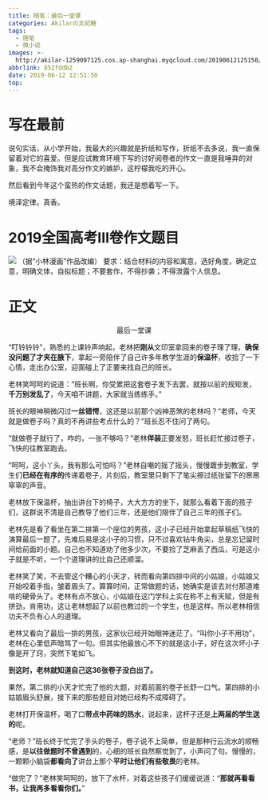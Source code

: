 ```yaml
---
title: 随笔：最后一堂课
categories: Akilarの太妃糖
tags:
  - 随笔
  - 微小说
images: >-
  http://akilar-1259097125.cos.ap-shanghai.myqcloud.com/20190612125150/20190612125223578.png
abbrlink: 852fddb2
date: 2019-06-12 12:51:50
top:
---
```


# 写在最前
<div class="note default no-icon"><p>
说句实话，从小学开始，我最大的兴趣就是折纸和写作，折纸不去多说，我一直保留着对它的喜爱。但是应试教育环境下写的讨好阅卷者的作文一直是我唾弃的对象，我不会掩饰我对高分作文的嫉妒，这柠檬我吃的开心。

然后看到今年这个蛮热的作文话题，我还是想着写一下。

境泽定律。真香。
</p></div>

# 2019全国高考III卷作文题目

<div class="note info"><p>

![](http://akilar-1259097125.cos.ap-shanghai.myqcloud.com/20190612125150/20190612125223578.png)
（据“小林漫画”作品改编）
要求：结合材料的内容和寓意，选好角度，确定立意，明确文体，自拟标题；不要套作，不得抄袭；不得泄露个人信息。
</p></div>

# 正文

<div class="note primary no-icon"><p>

 <p align="center"> 最后一堂课 </p>
 
“叮铃铃铃”，熟悉的上课铃声响起，老林把**刚从**文印室拿回来的卷子理了理，**确保没问题了才夹在腋下**，拿起一旁陪伴了自己许多年教学生涯的**保温杯**，收拾了一下心情，走出办公室，迎面碰上了正要来找自己的班长。

老林笑呵呵的说道：“班长啊，你受累把这套卷子发下去罢，就按以前的规矩发，**千万别发乱了**，今天咱不讲题，大家就当练练手。”

班长的眼神稍微闪过**一丝错愕**，这还是以前那个凶神恶煞的老林吗？“老师，今天就是做卷子吗？真的不再讲些考点什么的？”班长忍不住问了两句。

“就做卷子就行了，咋的，一张不够吗？”老林**佯装**正要发怒，班长赶忙接过卷子，飞快的往教室跑去。

“呵呵，这小丫头，我有那么可怕吗？”老林自嘲的摇了摇头，慢慢踱步到教室，学生们**已经在有序的**传递着卷子，片刻后，教室里只剩下了笔尖擦过纸张留下的窸窸窣窣的声音。

老林放下保温杯，抽出讲台下的椅子，大大方方的坐下，就那么看着下面的孩子们，这群说不清是自己教导了他们三年，还是他们陪伴了自己三年的孩子们。

老林先是看了看坐在第二排第一个座位的男孩，这小子已经开始拿起草稿纸飞快的演算最后一题了，先难后易是这小子的习惯，只不过喜欢钻牛角尖，总是忘记留时间给前面的小题。自己也不知道劝了他多少次，不要捡了芝麻丢了西瓜，可是这小子就是不听，一个个道理讲的比自己还顺溜。

老林笑了笑，不去管这个糟心的小天才，转而看向第四排中间的小姑娘，小姑娘又开始咬着手指，皱着眉头了。算算时间，正常做题的话，她确实是该去对付那道难啃的硬骨头了。老林有点不放心，小姑娘在这门学科上实在称不上有天赋，但是有拼劲，肯用功，这让老林想起了以前也教过的一个学生，也是这样。所以老林相信功夫不负有心人的道理。

老林又看向了最后一排的男孩，这家伙已经开始眼神迷茫了。“叫你小子不用功”，老林在心里低声暗骂了一句。但其实他最放心不下的就是这小子，好在这次坏小子像是开了窍，突然下笔如飞。

**到这时，老林就知道自己这36张卷子没白出了。**

果然，第二排的小天才忙完了他的大题，对着前面的卷子长舒一口气。第四排的小姑娘眉头舒展，接下来的那些题目对她已经构不成障碍了。

老林打开保温杯，喝了口**带点中药味的热水**，说起来，这杯子还是**上两届的学生送的**呢。

“老师？”班长终于忙完了手头的卷子，卷子说不上简单，但是那种行云流水的顺畅感，是**以往做题时不曾遇到**的，心细的班长自然察觉到了，小声问了句。慢慢的，一颗颗小脑袋**都看向了**讲台上那个**平时让他们有些敬畏**的老林。

“做完了？”老林笑呵呵的，放下了水杯，对着这些孩子们缓缓说道：“**那就再看看书，让我再多看看你们。**”
</p></div>

